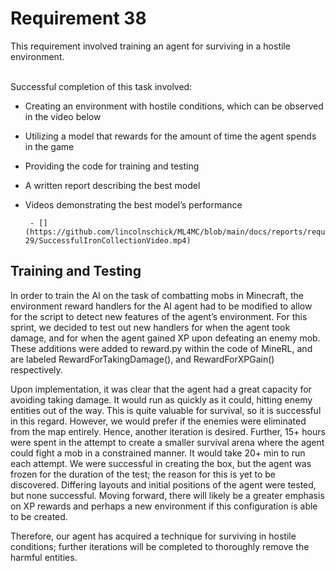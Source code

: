 
<h1>Requirement 38</h1>
This requirement involved training an agent for surviving in a hostile environment.
       
  
&nbsp;  
Successful completion of this task involved:
- Creating an environment with hostile conditions, which can be observed in the video below
- Utilizing a model that rewards for the amount of time the agent spends in the game
- Providing the code for training and testing
- A written report describing the best model
- Videos demonstrating the best model’s performance

       - [](https://github.com/lincolnschick/ML4MC/blob/main/docs/reports/requirement-29/SuccessfulIronCollectionVideo.mp4)

  
<h2>Training and Testing</h2>
In order to train the AI on the task of combatting mobs in Minecraft, the environment reward handlers for the AI agent had to be modified to allow for the script to detect new features of the agent’s environment. For this sprint, we decided to test out new handlers for when the agent took damage, and for when the agent gained XP upon defeating an enemy mob. These additions were added to reward.py within the code of MineRL, and are labeled RewardForTakingDamage(), and RewardForXPGain() respectively.

Upon implementation, it was clear that the agent had a great capacity for avoiding taking damage. It would run as quickly as it could, hitting enemy entities out of the way. This is quite valuable for survival, so it is successful in this regard. However, we would prefer if the enemies were eliminated from the map entirely. Hence, another iteration is desired. Further, 15+ hours were spent in the attempt to create a smaller survival arena where the agent could fight a mob in a constrained manner. It would take 20+ min to run each attempt. We were successful in creating the box, but the agent was frozen for the duration of the test; the reason for this is yet to be discovered. Differing layouts and initial positions of the agent were tested, but none successful. Moving forward, there will likely be a greater emphasis on XP rewards and perhaps a new environment if this configuration is able to be created. 

Therefore, our agent has acquired a technique for surviving in hostile conditions; further iterations will be completed to thoroughly remove the harmful entities. 

